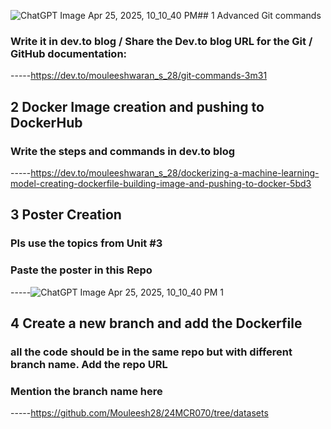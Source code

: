 ![ChatGPT Image Apr 25, 2025, 10_10_40 PM](https://github.com/user-attachments/assets/29dc2be3-e6b2-4c71-bbe8-838e2878ca17)## 1 Advanced Git commands 
###  Write it in dev.to blog / Share the Dev.to blog URL for the Git / GitHub documentation:
-----https://dev.to/mouleeshwaran_s_28/git-commands-3m31
## 2 Docker Image creation and pushing to DockerHub
###  Write the steps and commands in dev.to blog
-----https://dev.to/mouleeshwaran_s_28/dockerizing-a-machine-learning-model-creating-dockerfile-building-image-and-pushing-to-docker-5bd3
## 3 Poster Creation
###  Pls use the topics from Unit #3
###  Paste the poster in this Repo
-----![ChatGPT Image Apr 25, 2025, 10_10_40 PM 1](https://github.com/user-attachments/assets/65edfda8-d038-49fb-94f1-44bd2e9e357b)

## 4 Create a new branch and add the Dockerfile
###  all the code should be in the same repo but with different branch name. Add the repo URL
###  Mention the branch name here
-----https://github.com/Mouleesh28/24MCR070/tree/datasets
